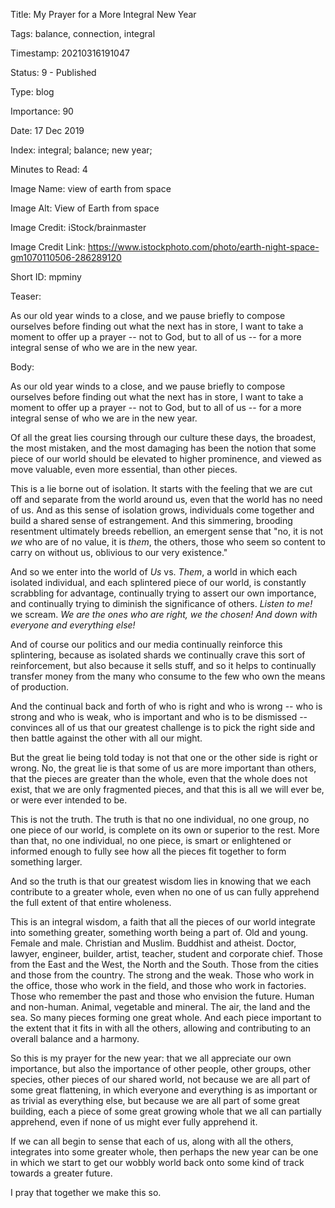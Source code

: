 Title:  My Prayer for a More Integral New Year

Tags:   balance, connection, integral

Timestamp: 20210316191047

Status: 9 - Published

Type:   blog

Importance: 90

Date:   17 Dec 2019

Index:  integral; balance; new year; 

Minutes to Read: 4

Image Name: view of earth from space

Image Alt: View of Earth from space

Image Credit: iStock/brainmaster

Image Credit Link: https://www.istockphoto.com/photo/earth-night-space-gm1070110506-286289120

Short ID: mpminy

Teaser: 

As our old year winds to a close, and we pause briefly to compose ourselves before finding out what the next has in store, I want to take a moment to offer up a prayer -- not to God, but to all of us -- for a more integral sense of who we are in the new year.


Body: 

As our old year winds to a close, and we pause briefly to compose ourselves before finding out what the next has in store, I want to take a moment to offer up a prayer -- not to God, but to all of us -- for a more integral sense of who we are in the new year.

Of all the great lies coursing through our culture these days, the broadest, the most mistaken, and the most damaging has been the notion that some piece of our world should be elevated to higher prominence, and viewed as move valuable, even more essential, than other pieces. 

This is a lie borne out of isolation. It starts with the feeling that we are cut off and separate from the world around us, even that the world has no need of us. And as this sense of isolation grows, individuals come together and build a shared sense of estrangement. And this simmering, brooding resentment ultimately breeds rebellion, an emergent sense that "no, it is not *we* who are of no value, it is *them*, the others, those who seem so content to carry on without us, oblivious to our very existence."  

And so we enter into the world of *Us* vs. *Them*, a world in which each isolated individual, and each splintered piece of our world, is constantly scrabbling for advantage, continually trying to assert our own importance, and continually trying to diminish the significance of others. *Listen to me!* we scream. *We are the ones who are right, we the chosen! And down with everyone and everything else!*

And of course our politics and our media continually reinforce this splintering, because as isolated shards we continually crave this sort of reinforcement, but also because it sells stuff, and so it helps to continually transfer money from the many who consume to the few who own the means of production. 

And the continual back and forth of who is right and who is wrong -- who is strong and who is weak, who is important and who is to be dismissed -- convinces all of us that our greatest challenge is to pick the right side and then battle against the other with all our might. 

But the great lie being told today is not that one or the other side is right or wrong. No, the great lie is that some of us are more important than others, that the pieces are greater than the whole, even that the whole does not exist, that we are only fragmented pieces, and that this is all we will ever be, or were ever intended to be. 

This is not the truth. The truth is that no one individual, no one group, no one piece of our world, is complete  on its own or superior to the rest. More than that, no one individual, no one piece, is smart or enlightened or informed enough to fully see how all the pieces fit together to form something larger. 

And so the truth is that our greatest wisdom lies in knowing that we each contribute to a greater whole, even when no one of us can fully apprehend the full extent of that entire wholeness.

This is an integral wisdom, a faith that all the pieces of our world integrate into something greater, something worth being a part of. Old and young. Female and male. Christian and Muslim. Buddhist and atheist. Doctor, lawyer, engineer, builder, artist, teacher, student and corporate chief. Those from the East and the West, the North and the South. Those from the cities and those from the country. The strong and the weak. Those who work in the office, those who work in the field, and those who work in factories. Those who remember the past and those who envision the future. Human and non-human. Animal, vegetable and mineral. The air, the land and the sea. So many pieces forming one great whole. And each piece important to the extent that it fits in with all the others, allowing and contributing to an overall balance and a harmony.

So this is my prayer for the new year: that we all appreciate our own importance, but also the importance of other people, other groups, other species, other pieces of our shared world, not because we are all part of some great flattening, in which everyone and everything is as important or as trivial as everything else, but because we are all part of some great building, each a piece of some great growing whole that we all can partially apprehend, even if none of us might ever fully apprehend it. 

If we can all begin to sense that each of us, along with all the others, integrates into some greater whole, then perhaps the new year can be one in which we start to get our wobbly world back onto some kind of track towards a greater future. 

I pray that together we make this so.
